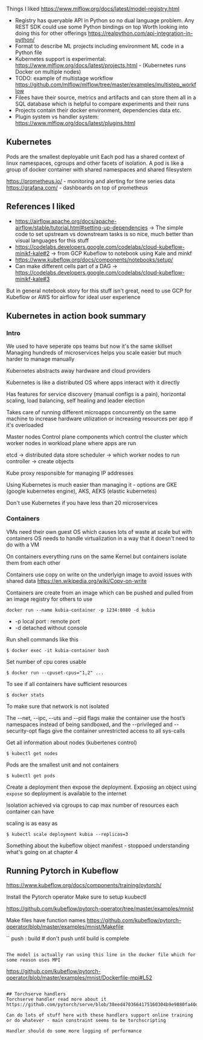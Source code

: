 Things I liked
https://www.mlflow.org/docs/latest/model-registry.html

* Registry has queryable API in Python so no dual language problem. Any REST SDK could use some Python bindings on top
Worth looking into doing this for other offerings https://realpython.com/api-integration-in-python/
* Format to describe ML projects including environment ML code in a Python file
* Kubernetes support is experimental: https://www.mlflow.org/docs/latest/projects.html - (Kubernetes runs Docker on multiple nodes)
* TODO: example of multistage workflow https://github.com/mlflow/mlflow/tree/master/examples/multistep_workflow
* Filees have their source, metrics and artifacts and can store them all in a SQL database which is helpful to compare experiments and their runs
* Projects contain their docker environment, dependencies data etc.
* Plugin system vs handler system: https://www.mlflow.org/docs/latest/plugins.html

## Kubernetes
Pods are the smallest deployable unit
Each pod has a shared context of linux namespaces, cgroups and other facets of isolation. 
A pod is like a group of docker container with shared namespaces and shared filesystem

https://prometheus.io/ - monitoring and alerting for time series data
https://grafana.com/ - dashboards on top of prometheus



## References I liked
* https://airflow.apache.org/docs/apache-airflow/stable/tutorial.html#setting-up-dependencies -> The simple code to set upstream vs downstream tasks is so nice, much better than visual languages for this stuff
* https://codelabs.developers.google.com/codelabs/cloud-kubeflow-minikf-kale#2 -> from GCP Kubeflow to notebook using Kale and minkf
* https://www.kubeflow.org/docs/components/notebooks/setup/
* Can make different cells part of a DAG -> https://codelabs.developers.google.com/codelabs/cloud-kubeflow-minikf-kale#3



But in general notebook story for this stuff isn't great, need to use GCP for Kubeflow or AWS for airflow for ideal user experience

## Kubernetes in action book summary

### Intro
We used to have seperate ops teams but now it's the same skillset
Managing hundreds of microservices helps you scale easier but much harder to manage manually

Kubernetes abstracts away hardware and cloud providers

Kubernetes is like a distributed OS where apps interact with it directly

Has features for service discovery (manual configs is a pain), horizontal scaling, load balancing, self healing and leader election

Takes care of running different microapps concurrently on the same machine to increase hardware utilization or increasing resources per app if it's overloaded

Master nodes Control plane components which control the cluster which worker nodes in workload plane where apps are run

etcd -> distributed data store
scheduler -> which worker nodes to run
controller -> create objects

Kube proxy responsible for managing IP addresses

Using Kubernetes is much easier than managing it - options are GKE (google kubernetes engine), AKS, AEKS (elastic kubernetes)

Don't use Kubernetes if you have less than 20 microservices

### Containers
VMs need their own guest OS which causes lots of waste at scale but with containers OS needs to handle virtualization in a way that it doesn't need to do with a VM

On containers everything runs on the same Kernel but containers isolate them from each other

Containers use copy on write on the underlyign image to avoid issues with shared data
https://en.wikipedia.org/wiki/Copy-on-write

Containers are create from an image which can be pushed and pulled from an image registry for others to use

```
docker run --name kubia-container -p 1234:8080 -d kubia
```

* -p local port : remote port
* -d detached without console

Run shell commands like this

```
$ docker exec -it kubia-container bash
```

Set number of cpu cores usable

```
$ docker run --cpuset-cpus="1,2" ...
```

To see if all containers have sufficient resources

```
$ docker stats
```

To make sure that network is not isolated

The --net, --ipc, --uts and --pid flags make the container use the host’s namespaces
instead of being sandboxed, and the --privileged and --security-opt flags give the
container unrestricted access to all sys-calls

Get all information about nodes (kubertenes control)

```
$ kubectl get nodes

```

Pods are the smallest unit and not containers 

```
$ kubectl get pods
```

Create a deployment then expose the deployment. Exposing an object using `expose` so deployment is available to the internet

Isolation achieved via cgroups to cap max number of resources each container can have

scaling is as easy as

```
$ kubectl scale deployment kubia --replicas=3
```

Something about the kubeflow object manifest - stoppoed understanding what's going on at chapter 4

## Running Pytorch in Kubeflow
https://www.kubeflow.org/docs/components/training/pytorch/

Install the Pytorch operator
Make sure to setup kuubectl

https://github.com/kubeflow/pytorch-operator/tree/master/examples/mnist

Make files have function names https://github.com/kubeflow/pytorch-operator/blob/master/examples/mnist/Makefile

``
push : build # don't push until build is complete
```

The model is actually ran using this line in the docker file which for some reason uses MPI

```
https://github.com/kubeflow/pytorch-operator/blob/master/examples/mnist/Dockerfile-mpi#L52
```

## Torchserve handlers
Torchserve handler read more about it https://github.com/pytorch/serve/blob/38eed4703664175160304b9e9880fa40d8481f11/ts/torch_handler/base_handler.py#L17

Can do lots of stuff here with these handlers support online training or do whatever - main constraint seems to be torchscripting

Handler should do some more logging of performance